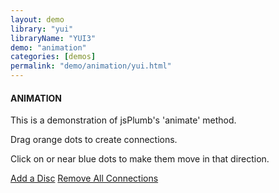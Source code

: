 ```yaml
---
layout: demo
library: "yui"  
libraryName: "YUI3"
demo: "animation"
categories: [demos]
permalink: "demo/animation/yui.html"
---
```


<div class="explanation">
	<h4>ANIMATION</h4>
	<p>This is a demonstration of jsPlumb's 'animate' method.</p>
	<p>Drag orange dots to create connections.</p>
	<p>Click on or near blue dots to make them move in that direction.</p>
	<div class="commands">
		<a id="add" href="#" class="cmd">Add a Disc</a>
		<a id="anim-clear" href="#" class="cmd">Remove All Connections</a>
	</div>
</div>
<div class="demo animation-demo" id="animation-demo">
	<div class="bigdot" id="bd1"></div>
	<div class="bigdot" id="bd2"></div>
	<div class="bigdot" id="bd3"></div>
	<div class="bigdot" id="bd4"></div>
</div>
